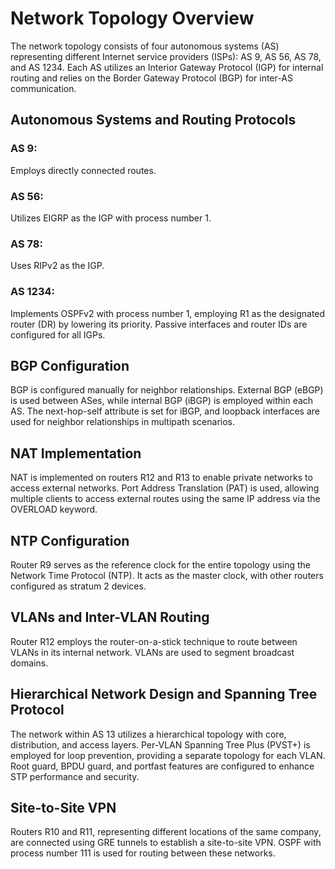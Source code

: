 # Network Topology Overview

The network topology consists of four autonomous systems (AS) representing different Internet service providers (ISPs): AS 9, AS 56, AS 78, and AS 1234. Each AS utilizes an Interior Gateway Protocol (IGP) for internal routing and relies on the Border Gateway Protocol (BGP) for inter-AS communication.

## Autonomous Systems and Routing Protocols

### AS 9:
Employs directly connected routes.

### AS 56:
Utilizes EIGRP as the IGP with process number 1.

### AS 78: 
Uses RIPv2 as the IGP.

### AS 1234: 
Implements OSPFv2 with process number 1, employing R1 as the designated router (DR) by lowering its priority. Passive interfaces and router IDs are configured for all IGPs.

## BGP Configuration

BGP is configured manually for neighbor relationships. External BGP (eBGP) is used between ASes, while internal BGP (iBGP) is employed within each AS. The next-hop-self attribute is set for iBGP, and loopback interfaces are used for neighbor relationships in multipath scenarios.

## NAT Implementation

NAT is implemented on routers R12 and R13 to enable private networks to access external networks. Port Address Translation (PAT) is used, allowing multiple clients to access external routes using the same IP address via the OVERLOAD keyword.

## NTP Configuration

Router R9 serves as the reference clock for the entire topology using the Network Time Protocol (NTP). It acts as the master clock, with other routers configured as stratum 2 devices.

## VLANs and Inter-VLAN Routing

Router R12 employs the router-on-a-stick technique to route between VLANs in its internal network. VLANs are used to segment broadcast domains.

## Hierarchical Network Design and Spanning Tree Protocol

The network within AS 13 utilizes a hierarchical topology with core, distribution, and access layers. Per-VLAN Spanning Tree Plus (PVST+) is employed for loop prevention, providing a separate topology for each VLAN. Root guard, BPDU guard, and portfast features are configured to enhance STP performance and security.

## Site-to-Site VPN

Routers R10 and R11, representing different locations of the same company, are connected using GRE tunnels to establish a site-to-site VPN. OSPF with process number 111 is used for routing between these networks.
